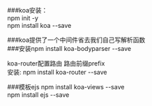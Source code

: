 ###koa安装：  
	npm init -y   
        npm install koa --save
  
###koa提供了一个中间件省去我们自己写解析函数  
###安装npm install koa-bodyparser --save

koa-router配置路由
路由前缀prefix    
安装: npm install koa-router --save

###模板ejs
npm install koa-views --save   
npm install ejs --save
